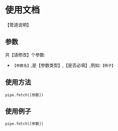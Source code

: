 # 使用文档
【管道说明】

## 参数
共【请修改】个参数:
- `【参数名】`,是【参数类型】,【是否必填】,例如:`【例子】`

## 使用方法

```
pipe.fetch([参数])
```

## 使用例子

```
pipe.fetch([参数])
```